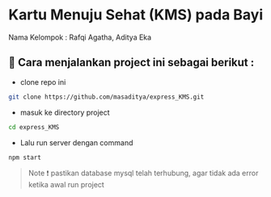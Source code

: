 # Kartu Menuju Sehat (KMS) pada Bayi

Nama Kelompok : Rafqi Agatha, Aditya Eka

## :book: Cara menjalankan project ini sebagai berikut :

- clone repo ini

```bash
git clone https://github.com/masaditya/express_KMS.git
```

- masuk ke directory project

```bash
cd express_KMS
```

- Lalu run server dengan command

```bash
npm start
```

> Note :exclamation: pastikan database mysql telah terhubung, agar tidak ada error ketika awal run project
